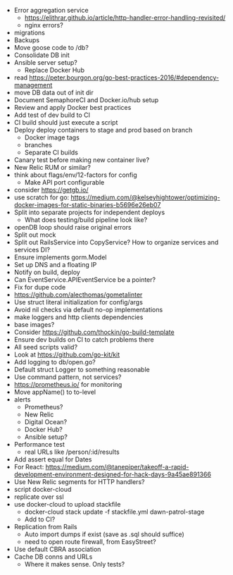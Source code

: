 * Error aggregation service
  * https://elithrar.github.io/article/http-handler-error-handling-revisited/
  * nginx errors?
* migrations
* Backups
* Move goose code to /db?
* Consolidate DB init
* Ansible server setup?
  * Replace Docker Hub
* read https://peter.bourgon.org/go-best-practices-2016/#dependency-management
* move DB data out of init dir
* Document SemaphoreCI and Docker.io/hub setup
* Review and apply Docker best practices
* Add test of dev build to CI
* CI build should just execute a script
* Deploy deploy containers to stage and prod based on branch
  * Docker image tags
  * branches
  * Separate CI builds
* Canary test before making new container live?
* New Relic RUM or similar?
* think about flags/env/12-factors for config
  * Make API port configurable
* consider https://getgb.io/
* use scratch for go: https://medium.com/@kelseyhightower/optimizing-docker-images-for-static-binaries-b5696e26eb07
* Split into separate projects for independent deploys
  * What does testing/build pipeline look like?
* openDB loop should raise original errors
* Split out mock
* Split out RailsService into CopyService? How to organize services and services DI?
* Ensure implements gorm.Model
* Set up DNS and a floating IP
* Notify on build, deploy
* Can EventService.APIEventService be a pointer?
* Fix for dupe code
* https://github.com/alecthomas/gometalinter
* Use struct literal initialization for config/args
* Avoid nil checks via default no-op implementations
* make loggers and http clients dependencies
* base images?
* Consider https://github.com/thockin/go-build-template
* Ensure dev builds on CI to catch problems there
* All seed scripts valid?
* Look at https://github.com/go-kit/kit
* Add logging to db/open.go?
* Default struct Logger to something reasonable
* Use command pattern, not services?
* https://prometheus.io/ for monitoring
* Move appName() to to-level
* alerts
  * Prometheus?
  * New Relic
  * Digital Ocean?
  * Docker Hub?
  * Ansible setup?
* Performance test
  * real URLs like /person/:id/results
* Add assert equal for Dates
* For React: https://medium.com/@tanepiper/takeoff-a-rapid-development-environment-designed-for-hack-days-9a45ae891366
* Use New Relic segments for HTTP handlers?
* script docker-cloud
* replicate over ssl
* use docker-cloud to upload stackfile
  * docker-cloud stack update -f stackfile.yml dawn-patrol-stage
  * Add to CI?
* Replication from Rails
  * Auto import dumps if exist (save as .sql should suffice)
  * need to open route firewall, from EasyStreet?
* Use default CBRA association
* Cache DB conns and URLs
  * Where it makes sense. Only tests?

